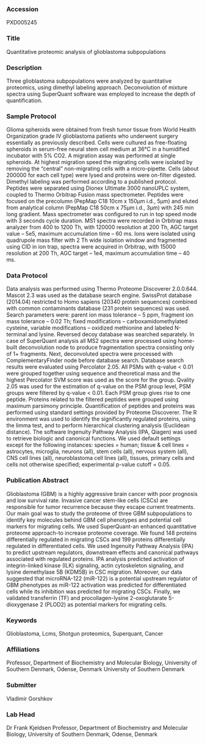 ### Accession
PXD005245

### Title
Quantitative proteomic analysis of glioblastoma subpopulations

### Description
Three glioblastoma subpopulations were analyzed by quantitative proteomics, using dimethyl labeling approach. Deconvolution of mixture spectra using SuperQuant software was employed to increase the depth of quantification.

### Sample Protocol
Glioma spheroids were obtained from fresh tumor tissue from World Health Organization grade IV glioblastoma patients who underwent surgery essentially as previously described. Cells were cultured as free-floating spheroids in serum-free neural stem cell medium  at 36°C in a humidified incubator with 5% CO2. A migration assay was performed at single spheroids. At highest migration speed the migrating cells were isolated by removing the “central” non-migrating cells with a micro-pipette. Cells (about 200000 for each cell type) were lysed and proteins were on-filter digested. Dimethyl labeling was performed according to a published protocol. Peptides were separated using Dionex Ultimate 3000 nanoUPLC system, coupled to Thermo Orbitrap Fusion mass spectrometer. Peptides were focused on the precolumn (PepMap C18 10cm x 150µm i.d., 5µm) and eluted from analytical column (PepMap C18 50cm x 75µm i.d., 3µm) with 245 min long gradient. Mass spectrometer was configured to run in top speed mode with 3 seconds cycle duration. MS1 spectra were recorded in Orbitrap mass analyzer from 400 to 1200 Th, with 120000 resolution at 200 Th, AGC target value – 5e5, maximum accumulation time – 60 ms. Ions were isolated using quadrupole mass filter with 2 Th wide isolation window and fragmented using CID in ion trap, spectra were acquired in Orbitrap, with 15000 resolution at 200 Th, AGC target – 1e4, maximum accumulation time – 40 ms.

### Data Protocol
Data analysis was performed using Thermo Proteome Discoverer 2.0.0.644. Mascot 2.3 was used as the database search engine. SwissProt database (2014.04) restricted to Homo sapiens (20340 protein sequences) combined with common contaminants database (231 protein sequences) was used. Search parameters were: parent ion mass tolerance – 5 ppm, fragment ion mass tolerance – 0.02 Th; fixed modifications – carboxamidomethylated cysteine, variable modifications – oxidized methionine and labeled N-terminal and lysine. Reversed decoy database was searched separately. In case of SuperQuant analysis all MS2 spectra were processed using home-built deconvolution node to produce fragmentation spectra consisting only of 1+ fragments. Next, deconvoluted spectra were processed with ComplementaryFinder node before database search. Database search results were evaluated using Percolator 2.05. All PSMs with q-value < 0.01 were grouped together using sequence and theoretical mass and the highest Percolator SVM score was used as the score for the group. Qvality 2.05 was used for the estimation of q-value on the PSM group level, PSM groups were filtered by q-value < 0.01. Each PSM group gives rise to one peptide. Proteins related to the filtered peptides were grouped using maximum parsimony principle. Quantification of peptides and proteins was performed using standard settings provided by Proteome Discoverer. The R environment was used to identify the significantly regulated proteins, using the limma test, and to perform hierarchical clustering analysis (Euclidean distance). The software Ingenuity Pathway Analysis (IPA, Qiagen) was used to retrieve biologic and canonical functions. We used default settings except for the following instances: species = human; tissue & cell lines = astrocytes, microglia, neurons (all), stem cells (all), nervous system (all), CNS cell lines (all), neuroblastoma cell lines (all), tissues, primary cells and cells not otherwise specified; experimental p-value cutoff = 0.05.

### Publication Abstract
Glioblastoma (GBM) is a highly aggressive brain cancer with poor prognosis and low survival rate. Invasive cancer stem-like cells (CSCs) are responsible for tumor recurrence because they escape current treatments. Our main goal was to study the proteome of three GBM subpopulations to identify key molecules behind GBM cell phenotypes and potential cell markers for migrating cells. We used SuperQuant-an enhanced quantitative proteome approach-to increase proteome coverage. We found 148 proteins differentially regulated in migrating CSCs and 199 proteins differentially regulated in differentiated cells. We used Ingenuity Pathway Analysis (IPA) to predict upstream regulators, downstream effects and canonical pathways associated with regulated proteins. IPA analysis predicted activation of integrin-linked kinase (ILK) signaling, actin cytoskeleton signaling, and lysine demethylase 5B (KDM5B) in CSC migration. Moreover, our data suggested that microRNA-122 (miR-122) is a potential upstream regulator of GBM phenotypes as miR-122 activation was predicted for differentiated cells while its inhibition was predicted for migrating CSCs. Finally, we validated transferrin (TF) and procollagen-lysine 2-oxoglutarate 5-dioxygenase 2 (PLOD2) as potential markers for migrating cells.

### Keywords
Glioblastoma, Lcms, Shotgun proteomics, Superquant, Cancer

### Affiliations
Professor, Department of Biochemistry and Molecular Biology, University of Southern Denmark, Odense, Denmark
University of Southern Denmark

### Submitter
Vladimir Gorshkov

### Lab Head
Dr Frank Kjeldsen
Professor, Department of Biochemistry and Molecular Biology, University of Southern Denmark, Odense, Denmark



